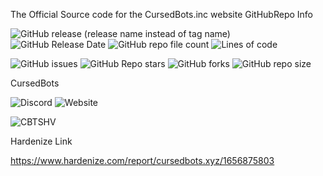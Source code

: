 The Official Source code for the CursedBots.inc website
GitHubRepo Info

<img alt="GitHub release (release name instead of tag name)" src="https://img.shields.io/github/v/release/PixelatedPurple/cbts.xyz?include_prereleases"> <img alt="GitHub Release Date" src="https://img.shields.io/github/release-date/PixelatedPurple/cbts.xyz"> <img alt="GitHub repo file count" src="https://img.shields.io/github/directory-file-count/PixelatedPurple/cbts.xyz"> <img alt="Lines of code" src="https://img.shields.io/tokei/lines/github/PixelatedPurple/cbts.xyz?logo=CursedBots">


<img alt="GitHub issues" src="https://img.shields.io/github/issues-raw/PixelatedPurple/cbts.xyz"> <img alt="GitHub Repo stars" src="https://img.shields.io/github/stars/PixelatedPurple/cbts.xyz?style=social"> <img alt="GitHub forks" src="https://img.shields.io/github/forks/PixelatedPurple/cbts.xyz?style=social">
<img alt="GitHub repo size" src="https://img.shields.io/github/repo-size/PixelatedPurple/cbts.xyz">




CursedBots

<img alt="Discord" src="https://img.shields.io/discord/990300535351550024"> <img alt="Website" src="https://img.shields.io/website?down_color=red&down_message=Down&up_color=green&up_message=Online%21&url=https%3A%2F%2Fcursedbots.xyz">


<img alt="CBTSHV" src="https://img.shields.io/badge/cursedbots.xyz-Hardenize%20%7C%20Protected-brightgreen">

Hardenize Link

https://www.hardenize.com/report/cursedbots.xyz/1656875803



